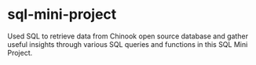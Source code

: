 # sql-mini-project
Used SQL to retrieve data from Chinook open source database and gather useful insights through various SQL queries and functions in this SQL Mini Project.
